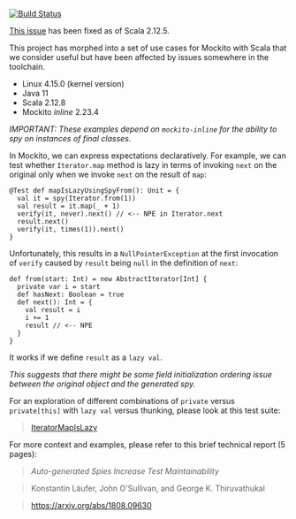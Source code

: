 [![Build Status](https://travis-ci.org/klaeufer/issue10709-scala.svg?branch=master)](https://travis-ci.org/klaeufer/issue10709-scala)

[This issue](https://github.com/scala/bug/issues/10709)
has been fixed as of Scala 2.12.5.

This project has morphed into a set of use cases for Mockito with Scala
that we consider useful but have been affected by issues
somewhere in the toolchain.

- Linux 4.15.0 (kernel version)
- Java 11
- Scala 2.12.8
- Mockito *inline* 2.23.4

*IMPORTANT: These examples depend on `mockito-inline` for the
ability to spy on instances of final classes.*

In Mockito, we can express expectations declaratively.
For example, we can test whether `Iterator.map` method is lazy
in terms of invoking `next` on the original
only when we invoke `next` on the result of `map`:

    @Test def mapIsLazyUsingSpyFrom(): Unit = {
      val it = spy(Iterator.from(1))
      val result = it.map(_ + 1)
      verify(it, never).next() // <-- NPE in Iterator.next
      result.next()
      verify(it, times(1)).next()
    }

Unfortunately, this results in a `NullPointerException`
at the first invocation of `verify` caused by `result` being `null`
in the definition of `next`:

    def from(start: Int) = new AbstractIterator[Int] {
      private var i = start
      def hasNext: Boolean = true
      def next(): Int = {
        val result = i
        i += 1
        result // <-- NPE
      }
    }

It works if we define `result` as a `lazy val`.

*This suggests that there might be some field initialization ordering issue between
the original object and the generated spy.*

For an exploration of different combinations of `private` versus `private[this]`
with `lazy val` versus thunking, please look at this test suite:

>  [IteratorMapIsLazy](src/test/scala/IteratorMapIsLazy.scala)

For more context and examples, please refer to this brief technical report (5 pages):

> *Auto-generated Spies Increase Test Maintainability*

> Konstantin Läufer, John O'Sullivan, and George K. Thiruvathukal

> https://arxiv.org/abs/1808.09630
